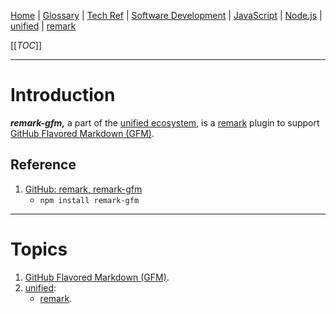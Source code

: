 [Home](/Slalom-LLC/Slalom-Consulting) | [Glossary](/Glossary) | [Tech Ref](/Tech-Ref) | [Software Development](/Tech-Ref/Software-Development) | [JavaScript](/Tech-Ref/Software-Development/JavaScript) | [Node.js](/Tech-Ref/Software-Development/JavaScript/Node.js) | [unified](/Tech-Ref/Software-Development/JavaScript/Node.js/unified) | [remark](/Tech-Ref/Software-Development/JavaScript/Node.js/unified/remark)

[[_TOC_]]

---
# Introduction
***remark-gfm,*** a part of the [unified ecosystem](/Tech-Ref/Software-Development/JavaScript/Node.js/unified), is a [remark](/Tech-Ref/Software-Development/JavaScript/Node.js/unified/remark) plugin to support [GitHub Flavored Markdown (GFM)](/Tech-Ref/Software-Development/Markup-Language/Markdown/GFM-\(GitHub-Flavored-Markdown\)).

## Reference
1. [GitHub: remark, remark-gfm](https://github.com/remarkjs/remark-gfm#remark-gfm)
   - `npm install remark-gfm`

---
# Topics
1. [GitHub Flavored Markdown (GFM)](/Tech-Ref/Software-Development/Markup-Language/Markdown/GFM-\(GitHub-Flavored-Markdown\)).
1. [unified](/Tech-Ref/Software-Development/JavaScript/Node.js/unified):
   - [remark](/Tech-Ref/Software-Development/JavaScript/Node.js/unified/remark).
